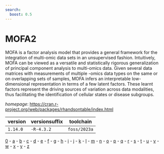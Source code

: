 ```yaml
---
search:
  boost: 0.5
---
```

# MOFA2

MOFA is a factor analysis model that provides a general framework  for the integration of multi-omic data sets in an unsupervised fashion. Intuitively,  MOFA can be viewed as a versatile and statistically rigorous generalization of principal  component analysis to multi-omics data. Given several data matrices with measurements  of multiple -omics data types on the same or on overlapping sets of samples,  MOFA infers an interpretable low-dimensional representation in terms of a few latent factors.  These learnt factors represent the driving sources of variation across data modalities,  thus facilitating the identification of cellular states or disease subgroups.

*homepage*: <https://cran.r-project.org/web/packages/rhandsontable/index.html>

version | versionsuffix | toolchain
--------|---------------|----------
``1.14.0`` | ``-R-4.3.2`` | ``foss/2023a``

[0](../0/index.md) - [a](../a/index.md) - [b](../b/index.md) - [c](../c/index.md) - [d](../d/index.md) - [e](../e/index.md) - [f](../f/index.md) - [g](../g/index.md) - [h](../h/index.md) - [i](../i/index.md) - [j](../j/index.md) - [k](../k/index.md) - [l](../l/index.md) - [m](../m/index.md) - [n](../n/index.md) - [o](../o/index.md) - [p](../p/index.md) - [q](../q/index.md) - [r](../r/index.md) - [s](../s/index.md) - [t](../t/index.md) - [u](../u/index.md) - [v](../v/index.md) - [w](../w/index.md) - [x](../x/index.md) - [y](../y/index.md) - [z](../z/index.md)

